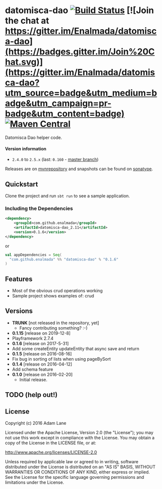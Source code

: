 # datomisca-dao [![Build Status](https://travis-ci.org/Enalmada/datomisca-dao.svg?branch=master)](https://travis-ci.org/Enalmada/datomisca-dao) [![Join the chat at https://gitter.im/Enalmada/datomisca-dao](https://badges.gitter.im/Join%20Chat.svg)](https://gitter.im/Enalmada/datomisca-dao?utm_source=badge&utm_medium=badge&utm_campaign=pr-badge&utm_content=badge) [![Maven Central](https://maven-badges.herokuapp.com/maven-central/com.github.enalmada/datomisca-dao/badge.svg)](https://maven-badges.herokuapp.com/maven-central/com.github.enalmada/datomisca-dao)

Datomisca Dao helper code.

#### Version information
* `2.4.0` to `2.5.x` (last: `0.160` - [master branch](https://github.com/enalmada/datomisca-dao/tree/master))

Releases are on [mvnrepository](http://mvnrepository.com/artifact/com.github.enalmada) and snapshots can be found on [sonatype](https://oss.sonatype.org/content/repositories/snapshots/com/github/enalmada).

## Quickstart
Clone the project and run `sbt run` to see a sample application.

### Including the Dependencies

```xml
<dependency>
    <groupId>com.github.enalmada</groupId>
    <artifactId>datomisca-dao_2.11</artifactId>
    <version>0.1.6</version>
</dependency>
```
or

```scala
val appDependencies = Seq(
  "com.github.enalmada" %% "datomisca-dao" % "0.1.6"
)
```

## Features
* Most of the obvious crud operations working
* Sample project shows examples of: crud

## Versions
* **TRUNK** [not released in the repository, yet]
  * Fancy contributing something? :-)
* **0.1.15** [release on 2019-12-8]
* Playframework 2.7.4 
* **0.1.6** [release on 2017-5-31]
* Add some createEntity updateEntity that async save and return 
* **0.1.5** [release on 2016-08-16]
* Fix bug in sorting of lists when using pageBySort
* **0.1.4** [release on 2016-04-12]
* Add schema feature
* **0.1.0** [release on 2016-02-20]
  * Initial release.

## TODO (help out!)

  
## License

Copyright (c) 2016 Adam Lane

Licensed under the Apache License, Version 2.0 (the "License"); you may not use this work except in compliance with the License. You may obtain a copy of the License in the LICENSE file, or at:

http://www.apache.org/licenses/LICENSE-2.0

Unless required by applicable law or agreed to in writing, software distributed under the License is distributed on an "AS IS" BASIS, WITHOUT WARRANTIES OR CONDITIONS OF ANY KIND, either express or implied. See the License for the specific language governing permissions and limitations under the License.
  
